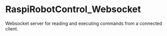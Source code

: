 # RaspiRobotControl_Websocket
Websocket server for reading and executing commands from a connected client.
